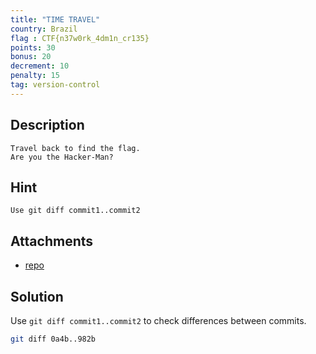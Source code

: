 ```yaml
---
title: "TIME TRAVEL"
country: Brazil
flag : CTF{n37w0rk_4dm1n_cr135}
points: 30
bonus: 20
decrement: 10
penalty: 15
tag: version-control
---
```


## Description

```
Travel back to find the flag.
Are you the Hacker-Man?
```

## Hint

```
Use git diff commit1..commit2
```

## Attachments

*   [repo](repo/)

## Solution

Use `git diff commit1..commit2` to check differences between commits.

```bash
git diff 0a4b..982b
```
